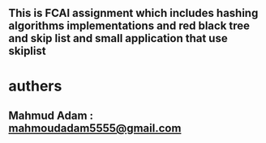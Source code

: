 ## This is FCAI assignment which includes hashing algorithms implementations and red black tree and skip list and small application that use skiplist
# authers
  ## Mahmud Adam : mahmoudadam5555@gmail.com
  
